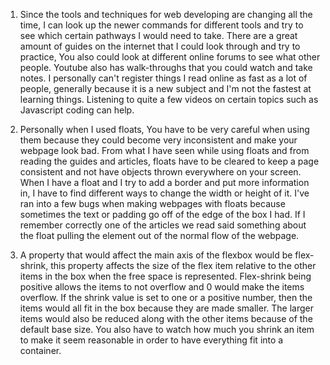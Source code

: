   1. Since the tools and techniques for web developing are changing all the time, I can look up the newer commands for different tools and try to see which certain pathways I would need to take. There are a great amount of guides on the internet that I could look through and try to practice, You also could look at different online forums to see what other people. Youtube also has walk-throughs that you could watch and take notes. I personally can't register things I read online as fast as a lot of people, generally because it is a new subject and I'm not the fastest at learning things. Listening to quite a few videos on certain topics such as Javascript coding can help.
  
  2. Personally when I used floats, You have to be very careful when using them because they could become very inconsistent and make your webpage look bad. From what I have seen while using floats and from reading the guides and articles, floats have to be cleared to keep a page consistent and not have objects thrown everywhere on your screen. When I have a float and I try to add a border and put more information in, I have to find different ways to change the width or height of it. I've ran into a few bugs when making webpages with floats because sometimes the text or padding go off of the edge of the box I had. If I remember correctly one of the articles we read said something about the float pulling the element out of the normal flow of the webpage. 

  3. A property that would affect the main axis of the flexbox would be flex-shrink, this property affects the size of the flex item relative to the other items in the box when the free space is represented. Flex-shrink being positive allows the items to not overflow and 0 would make the items overflow. If the shrink value is set to one or a positive number, then the items would all fit in the box because they are made smaller. The larger items would also be reduced along with the other items because of the default base size. You also have to watch how much you shrink an item to make it seem reasonable in order to have everything fit into a container.
